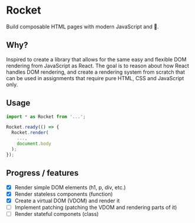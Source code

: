# Rocket
Build composable HTML pages with modern JavaScript and 🚀.

## Why?
Inspired to create a library that allows for the same
easy and flexible DOM rendering from JavaScript as React.
The goal is to reason about how React handles DOM rendering,
and create a rendering system from scratch that can be
used in assignments that require pure HTML, CSS and JavaScript only.

## Usage
```javascript
import * as Rocket from '...';

Rocket.ready(() => {
  Rocket.render(
    ...,
    document.body
  );
});
```

## Progress / features
- [x] Render simple DOM elements (h1, p, div, etc.)
- [x] Render stateless components (function)
- [x] Create a virtual DOM (VDOM) and render it
- [ ] Implement patching (patching the VDOM and rendering parts of it)
- [ ] Render stateful componets (class)
